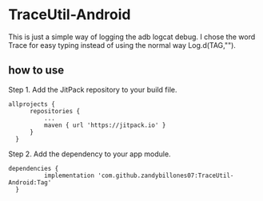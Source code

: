 # TraceUtil-Android
This is just a simple way of logging the adb logcat debug. I chose the word Trace for easy typing instead of using the normal way Log.d(TAG,"").


## how to use

Step 1. 
Add the JitPack repository to your build file.
  ```
  allprojects {
		repositories {
			...
			maven { url 'https://jitpack.io' }
		}
	}
  ```
  
Step 2. 
Add the dependency to your app module.
  ```
  dependencies {
	        implementation 'com.github.zandybillones07:TraceUtil-Android:Tag'
	}
  ```
  
